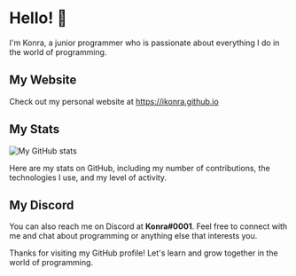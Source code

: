 # Hello! 👋

I'm Konra, a junior programmer who is passionate about everything I do in the world of programming. 

## My Website

Check out my personal website at https://ikonra.github.io


## My Stats

![My GitHub stats](https://github-readme-stats.vercel.app/api?username=iKonra&show_icons=true&theme=dark)

Here are my stats on GitHub, including my number of contributions, the technologies I use, and my level of activity.

## My Discord

You can also reach me on Discord at **Konra#0001**. Feel free to connect with me and chat about programming or anything else that interests you.

Thanks for visiting my GitHub profile! Let's learn and grow together in the world of programming.

